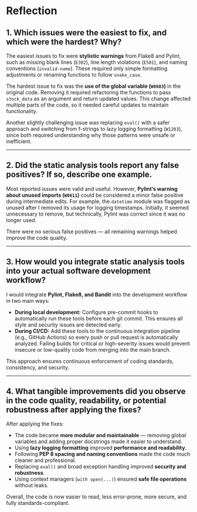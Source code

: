 # Reflection

## 1. Which issues were the easiest to fix, and which were the hardest? Why?

The easiest issues to fix were **stylistic warnings** from Flake8 and Pylint, such as missing blank lines (`E302`), line length violations (`E501`), and naming conventions (`invalid-name`). These required only simple formatting adjustments or renaming functions to follow `snake_case`.  

The hardest issue to fix was the **use of the global variable (`W0603`)** in the original code. Removing it required refactoring the functions to pass `stock_data` as an argument and return updated values. This change affected multiple parts of the code, so it needed careful updates to maintain functionality.  

Another slightly challenging issue was replacing `eval()` with a safer approach and switching from f-strings to lazy logging formatting (`W1203`), since both required understanding why those patterns were unsafe or inefficient.

---

## 2. Did the static analysis tools report any false positives? If so, describe one example.

Most reported issues were valid and useful. However, **Pylint’s warning about unused imports (`W0611`)** could be considered a minor false positive during intermediate edits. For example, the `datetime` module was flagged as unused after I removed its usage for logging timestamps. Initially, it seemed unnecessary to remove, but technically, Pylint was correct since it was no longer used.  

There were no serious false positives — all remaining warnings helped improve the code quality.

---

## 3. How would you integrate static analysis tools into your actual software development workflow?

I would integrate **Pylint, Flake8, and Bandit** into the development workflow in two main ways:

- **During local development:** Configure pre-commit hooks to automatically run these tools before each git commit. This ensures all style and security issues are detected early.  
- **During CI/CD:** Add these tools to the continuous integration pipeline (e.g., GitHub Actions) so every push or pull request is automatically analyzed. Failing builds for critical or high-severity issues would prevent insecure or low-quality code from merging into the main branch.  

This approach ensures continuous enforcement of coding standards, consistency, and security.

---

## 4. What tangible improvements did you observe in the code quality, readability, or potential robustness after applying the fixes?

After applying the fixes:
- The code became **more modular and maintainable** — removing global variables and adding proper docstrings made it easier to understand.  
- Using **lazy logging formatting** improved **performance and readability**.  
- Following **PEP 8 spacing and naming conventions** made the code much cleaner and professional.  
- Replacing `eval()` and broad exception handling improved **security and robustness**.  
- Using context managers (`with open(...)`) ensured **safe file operations** without leaks.  

Overall, the code is now easier to read, less error-prone, more secure, and fully standards-compliant.
